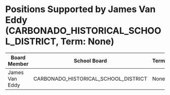 # Positions Supported by James Van Eddy (CARBONADO_HISTORICAL_SCHOOL_DISTRICT, Term: None)

| Board Member | School Board | Term |
|--------------|--------------|------|
| James Van Eddy | CARBONADO_HISTORICAL_SCHOOL_DISTRICT | None |

